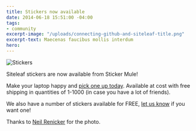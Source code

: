 ```yaml
---
title: Stickers now available
date: 2014-06-18 15:51:00 -04:00
tags:
- community
excerpt-image: "/uploads/connecting-github-and-siteleaf-title.png"
excerpt-text: Maecenas faucibus mollis interdum
hero: 
---
```


![Stickers](/uploads/sticker.jpg)

Siteleaf stickers are now available from Sticker Mule!

Make your laptop happy and [pick one up today](http://www.stickermule.com/marketplace/855-siteleaf-stickers). Available at cost with free shipping in quantities of 1-1000 (in case you have a lot of friends).

We also have a number of stickers available for FREE, [let us know](http://goo.gl/forms/zxdm18o8T1) if you want one!



Thanks to <a href="https://twitter.com/neilrenicker/statuses/456866456638988288">Neil Renicker</a> for the photo.